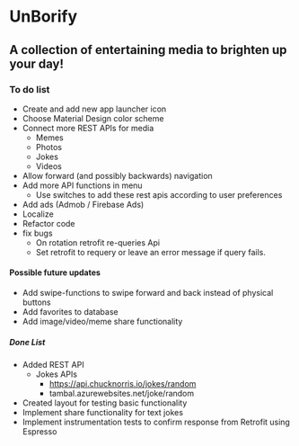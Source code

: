  # UnBorify
## A collection of entertaining media to brighten up your day!
### To do list
* Create and add new app launcher icon
* Choose Material Design color scheme
* Connect more REST APIs for media
  * Memes
  * Photos
  * Jokes
  * Videos
* Allow forward (and possibly backwards) navigation
* Add more API functions in menu 
  *  Use switches to add these rest apis according to user preferences
* Add ads (Admob / Firebase Ads)
* Localize
* Refactor code
* fix bugs
  * On rotation retrofit re-queries Api
  * Set retrofit to requery or leave an error message if query fails.

#### Possible future updates
* Add swipe-functions to swipe forward and back instead of physical buttons
* Add favorites to database
* Add image/video/meme share functionality

##### Done List
* Added REST API
  * Jokes APIs
     * https://api.chucknorris.io/jokes/random
     * tambal.azurewebsites.net/joke/random
* Created layout for testing basic functionality
* Implement share functionality for text jokes
* Implement instrumentation tests to confirm response from Retrofit using Espresso
